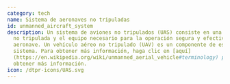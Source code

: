 ```yaml
---
category: tech
name: Sistema de aeronaves no tripuladas
id: unmanned_aircraft_system
description: Un sistema de aviones no tripulados (UAS) consiste en una aeronave
  no tripulada y el equipo necesario para la operación segura y efectiva de esa
  aeronave. Un vehículo aéreo no tripulado (UAV) es un componente de este
  sistema. Para obtener más información, haga clic en [aquí]
  (https://en.wikipedia.org/wiki/unmanned_aerial_vehicle#terminology) para
  obtener más información.
icon: /dtpr-icons/UAS.svg
---
```

